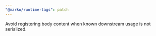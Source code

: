 ```yaml
---
"@marko/runtime-tags": patch
---
```


Avoid registering body content when known downstream usage is not serialized.
